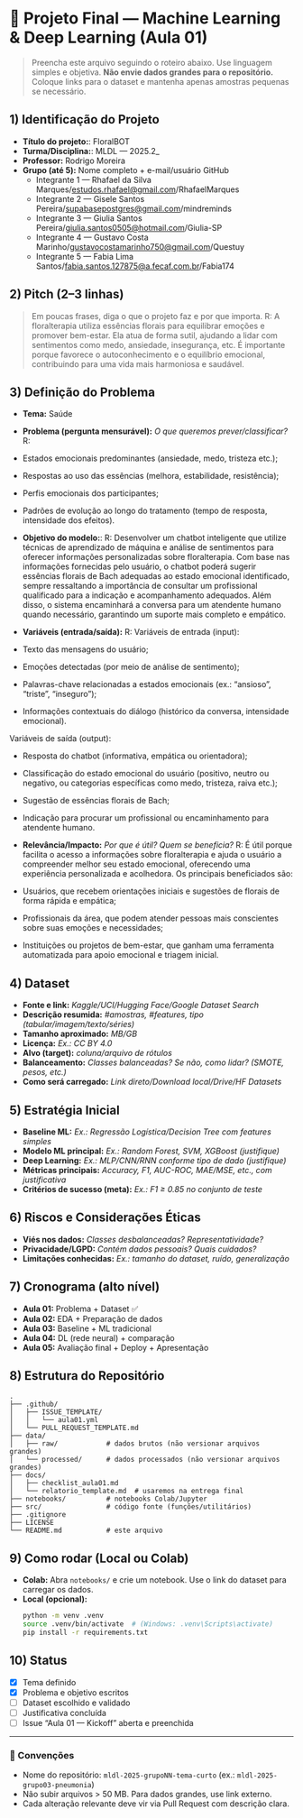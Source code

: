 # 🚀 Projeto Final — Machine Learning & Deep Learning (Aula 01)

> Preencha este arquivo seguindo o roteiro abaixo. Use linguagem simples e objetiva.
> **Não envie dados grandes para o repositório.** Coloque links para o dataset e mantenha apenas amostras pequenas se necessário.

## 1) Identificação do Projeto
- **Título do projeto:**: FloralBOT
- **Turma/Disciplina:**: MLDL — 2025.2_
- **Professor:** Rodrigo Moreira
- **Grupo (até 5):** Nome completo + e-mail/usuário GitHub  
  - Integrante 1 — Rhafael da Silva Marques/estudos.rhafael@gmail.com/RhafaelMarques
  - Integrante 2 — Gisele Santos Pereira/supabasepostgres@gmail.com/mindreminds
  - Integrante 3 — Giulia Santos Pereira/giulia.santos0505@hotmail.com/Giulia-SP
  - Integrante 4 — Gustavo Costa Marinho/gustavocostamarinho750@gmail.com/Questuy
  - Integrante 5 — Fabia Lima Santos/fabia.santos.127875@a.fecaf.com.br/Fabia174 
 

## 2) Pitch (2–3 linhas)
> Em poucas frases, diga o que o projeto faz e por que importa.
> R: A floralterapia utiliza essências florais para equilibrar emoções e promover bem-estar. Ela atua de forma sutil, ajudando a lidar com sentimentos como medo, ansiedade, insegurança, etc. É importante porque favorece o autoconhecimento e o equilíbrio emocional, contribuindo para uma vida mais harmoniosa e saudável.

## 3) Definição do Problema
- **Tema:** Saúde
- **Problema (pergunta mensurável):** _O que queremos prever/classificar?_
 R:
- Estados emocionais predominantes (ansiedade, medo, tristeza etc.);
- Respostas ao uso das essências (melhora, estabilidade, resistência);
- Perfis emocionais dos participantes;
- Padrões de evolução ao longo do tratamento (tempo de resposta, intensidade dos efeitos).

- **Objetivo do modelo:**:
R: Desenvolver um chatbot inteligente que utilize técnicas de aprendizado de máquina e análise de sentimentos para oferecer informações personalizadas sobre floralterapia. Com base nas informações fornecidas pelo usuário, o chatbot poderá sugerir essências florais de Bach adequadas ao estado emocional identificado, sempre ressaltando a importância de consultar um profissional qualificado para a indicação e acompanhamento adequados. Além disso, o sistema encaminhará a conversa para um atendente humano quando necessário, garantindo um suporte mais completo e empático.
  
- **Variáveis (entrada/saída):**
R:
Variáveis de entrada (input):
- Texto das mensagens do usuário;
- Emoções detectadas (por meio de análise de sentimento);
- Palavras-chave relacionadas a estados emocionais (ex.: “ansioso”, “triste”, “inseguro”);
- Informações contextuais do diálogo (histórico da conversa, intensidade emocional).

Variáveis de saída (output):
- Resposta do chatbot (informativa, empática ou orientadora);
- Classificação do estado emocional do usuário (positivo, neutro ou negativo, ou categorias específicas como medo, tristeza, raiva etc.);
- Sugestão de essências florais de Bach;
- Indicação para procurar um profissional ou encaminhamento para atendente humano.
  
- **Relevância/Impacto:** _Por que é útil? Quem se beneficia?_
R: É útil porque facilita o acesso a informações sobre floralterapia e ajuda o usuário a compreender melhor seu estado emocional, oferecendo uma experiência personalizada e acolhedora.
Os principais beneficiados são:
- Usuários, que recebem orientações iniciais e sugestões de florais de forma rápida e empática;
- Profissionais da área, que podem atender pessoas mais conscientes sobre suas emoções e necessidades;
- Instituições ou projetos de bem-estar, que ganham uma ferramenta automatizada para apoio emocional e triagem inicial.

## 4) Dataset
- **Fonte e link:** _Kaggle/UCI/Hugging Face/Google Dataset Search_
- **Descrição resumida:** _#amostras, #features, tipo (tabular/imagem/texto/séries)_
- **Tamanho aproximado:** _MB/GB_
- **Licença:** _Ex.: CC BY 4.0_
- **Alvo (target):** _coluna/arquivo de rótulos_
- **Balanceamento:** _Classes balanceadas? Se não, como lidar? (SMOTE, pesos, etc.)_
- **Como será carregado:** _Link direto/Download local/Drive/HF Datasets_

## 5) Estratégia Inicial
- **Baseline ML:** _Ex.: Regressão Logística/Decision Tree com features simples_
- **Modelo ML principal:** _Ex.: Random Forest, SVM, XGBoost (justifique)_
- **Deep Learning:** _Ex.: MLP/CNN/RNN conforme tipo de dado (justifique)_
- **Métricas principais:** _Accuracy, F1, AUC-ROC, MAE/MSE, etc., com justificativa_
- **Critérios de sucesso (meta):** _Ex.: F1 ≥ 0.85 no conjunto de teste_

## 6) Riscos e Considerações Éticas
- **Viés nos dados:** _Classes desbalanceadas? Representatividade?_
- **Privacidade/LGPD:** _Contém dados pessoais? Quais cuidados?_
- **Limitações conhecidas:** _Ex.: tamanho do dataset, ruído, generalização_

## 7) Cronograma (alto nível)
- **Aula 01:** Problema + Dataset ✅
- **Aula 02:** EDA + Preparação de dados
- **Aula 03:** Baseline + ML tradicional
- **Aula 04:** DL (rede neural) + comparação
- **Aula 05:** Avaliação final + Deploy + Apresentação

## 8) Estrutura do Repositório
```
.
├── .github/
│   ├── ISSUE_TEMPLATE/
│   │   └── aula01.yml
│   └── PULL_REQUEST_TEMPLATE.md
├── data/
│   ├── raw/            # dados brutos (não versionar arquivos grandes)
│   └── processed/      # dados processados (não versionar arquivos grandes)
├── docs/
│   ├── checklist_aula01.md
│   └── relatorio_template.md  # usaremos na entrega final
├── notebooks/          # notebooks Colab/Jupyter
├── src/                # código fonte (funções/utilitários)
├── .gitignore
├── LICENSE
└── README.md           # este arquivo
```

## 9) Como rodar (Local ou Colab)
- **Colab:** Abra `notebooks/` e crie um notebook. Use o link do dataset para carregar os dados.
- **Local (opcional):**
  ```bash
  python -m venv .venv
  source .venv/bin/activate  # (Windows: .venv\Scripts\activate)
  pip install -r requirements.txt
  ```

## 10) Status
- [x] Tema definido
- [x] Problema e objetivo escritos
- [ ] Dataset escolhido e validado
- [ ] Justificativa concluída
- [ ] Issue “Aula 01 — Kickoff” aberta e preenchida

---

### 📌 Convenções
- Nome do repositório: `mldl-2025-grupoNN-tema-curto` (ex.: `mldl-2025-grupo03-pneumonia`)
- Não subir arquivos > 50 MB. Para dados grandes, use link externo.
- Cada alteração relevante deve vir via Pull Request com descrição clara.
